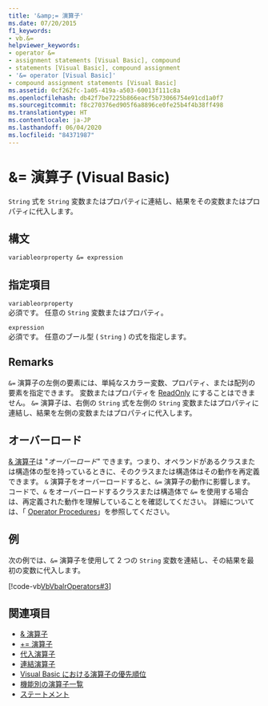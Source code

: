 ```yaml
---
title: '&amp;= 演算子'
ms.date: 07/20/2015
f1_keywords:
- vb.&=
helpviewer_keywords:
- operator &=
- assignment statements [Visual Basic], compound
- statements [Visual Basic], compound assignment
- '&= operator [Visual Basic]'
- compound assignment statements [Visual Basic]
ms.assetid: 0cf262fc-1a05-419a-a503-60013f111c8a
ms.openlocfilehash: db42f7be7225b866eacf5b73066754e91cd1a0f7
ms.sourcegitcommit: f8c270376ed905f6a8896ce0fe25b4f4b38ff498
ms.translationtype: HT
ms.contentlocale: ja-JP
ms.lasthandoff: 06/04/2020
ms.locfileid: "84371987"
---
```

# <a name="amp-operator-visual-basic"></a>&amp;= 演算子 (Visual Basic)
`String` 式を `String` 変数またはプロパティに連結し、結果をその変数またはプロパティに代入します。  
  
## <a name="syntax"></a>構文  
  
```vb  
variableorproperty &= expression  
```  
  
## <a name="parts"></a>指定項目  
 `variableorproperty`  
 必須です。 任意の `String` 変数またはプロパティ。  
  
 `expression`  
 必須です。 任意のブール型 ( `String` ) の式を指定します。  
  
## <a name="remarks"></a>Remarks  
 `&=` 演算子の左側の要素には、単純なスカラー変数、プロパティ、または配列の要素を指定できます。 変数またはプロパティを [ReadOnly](../modifiers/readonly.md) にすることはできません。 `&=` 演算子は、右側の `String` 式を左側の `String` 変数またはプロパティに連結し、結果を左側の変数またはプロパティに代入します。  
  
## <a name="overloading"></a>オーバーロード  
 [& 演算子](concatenation-operator.md)は "*オーバーロード*" できます。つまり、オペランドがあるクラスまたは構造体の型を持っているときに、そのクラスまたは構造体はその動作を再定義できます。 `&` 演算子をオーバーロードすると、`&=` 演算子の動作に影響します。 コードで、`&` をオーバーロードするクラスまたは構造体で `&=` を使用する場合は、再定義された動作を理解していることを確認してください。 詳細については、「 [Operator Procedures](../../programming-guide/language-features/procedures/operator-procedures.md)」を参照してください。  
  
## <a name="example"></a>例  
 次の例では、`&=` 演算子を使用して 2 つの `String` 変数を連結し、その結果を最初の変数に代入します。  
  
 [!code-vb[VbVbalrOperators#3](~/samples/snippets/visualbasic/VS_Snippets_VBCSharp/VbVbalrOperators/VB/Class1.vb#3)]  
  
## <a name="see-also"></a>関連項目

- [& 演算子](concatenation-operator.md)
- [+= 演算子](addition-assignment-operator.md)
- [代入演算子](assignment-operators.md)
- [連結演算子](concatenation-operators.md)
- [Visual Basic における演算子の優先順位](operator-precedence.md)
- [機能別の演算子一覧](operators-listed-by-functionality.md)
- [ステートメント](../../programming-guide/language-features/statements.md)
